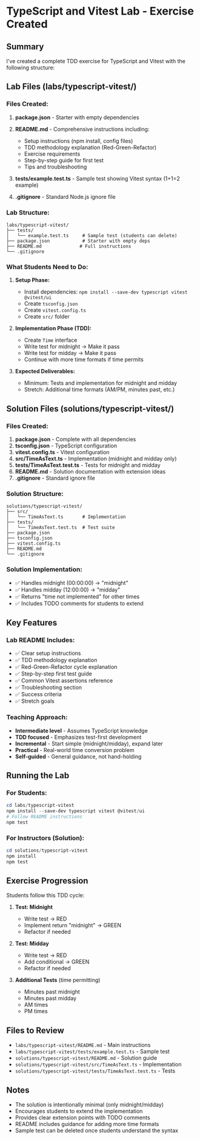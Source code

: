 # TypeScript and Vitest Lab - Exercise Created

## Summary

I've created a complete TDD exercise for TypeScript and Vitest with the following structure:

## Lab Files (labs/typescript-vitest/)

### Files Created:
1. **package.json** - Starter with empty dependencies
2. **README.md** - Comprehensive instructions including:
   - Setup instructions (npm install, config files)
   - TDD methodology explanation (Red-Green-Refactor)
   - Exercise requirements
   - Step-by-step guide for first test
   - Tips and troubleshooting
   
3. **tests/example.test.ts** - Sample test showing Vitest syntax (1+1=2 example)
4. **.gitignore** - Standard Node.js ignore file

### Lab Structure:
```
labs/typescript-vitest/
├── tests/
│   └── example.test.ts     # Sample test (students can delete)
├── package.json            # Starter with empty deps
├── README.md              # Full instructions
└── .gitignore
```

### What Students Need to Do:

1. **Setup Phase:**
   - Install dependencies: `npm install --save-dev typescript vitest @vitest/ui`
   - Create `tsconfig.json`
   - Create `vitest.config.ts`
   - Create `src/` folder

2. **Implementation Phase (TDD):**
   - Create `Time` interface
   - Write test for midnight → Make it pass
   - Write test for midday → Make it pass
   - Continue with more time formats if time permits

3. **Expected Deliverables:**
   - Minimum: Tests and implementation for midnight and midday
   - Stretch: Additional time formats (AM/PM, minutes past, etc.)

## Solution Files (solutions/typescript-vitest/)

### Files Created:
1. **package.json** - Complete with all dependencies
2. **tsconfig.json** - TypeScript configuration
3. **vitest.config.ts** - Vitest configuration
4. **src/TimeAsText.ts** - Implementation (midnight and midday only)
5. **tests/TimeAsText.test.ts** - Tests for midnight and midday
6. **README.md** - Solution documentation with extension ideas
7. **.gitignore** - Standard ignore file

### Solution Structure:
```
solutions/typescript-vitest/
├── src/
│   └── TimeAsText.ts       # Implementation
├── tests/
│   └── TimeAsText.test.ts  # Test suite
├── package.json
├── tsconfig.json
├── vitest.config.ts
├── README.md
└── .gitignore
```

### Solution Implementation:
- ✅ Handles midnight (00:00:00) → "midnight"
- ✅ Handles midday (12:00:00) → "midday"
- ✅ Returns "time not implemented" for other times
- ✅ Includes TODO comments for students to extend

## Key Features

### Lab README Includes:
- ✅ Clear setup instructions
- ✅ TDD methodology explanation
- ✅ Red-Green-Refactor cycle explanation
- ✅ Step-by-step first test guide
- ✅ Common Vitest assertions reference
- ✅ Troubleshooting section
- ✅ Success criteria
- ✅ Stretch goals

### Teaching Approach:
- **Intermediate level** - Assumes TypeScript knowledge
- **TDD focused** - Emphasizes test-first development
- **Incremental** - Start simple (midnight/midday), expand later
- **Practical** - Real-world time conversion problem
- **Self-guided** - General guidance, not hand-holding

## Running the Lab

### For Students:
```powershell
cd labs/typescript-vitest
npm install --save-dev typescript vitest @vitest/ui
# Follow README instructions
npm test
```

### For Instructors (Solution):
```powershell
cd solutions/typescript-vitest
npm install
npm test
```

## Exercise Progression

Students follow this TDD cycle:

1. **Test: Midnight**
   - Write test → RED
   - Implement return "midnight" → GREEN
   - Refactor if needed

2. **Test: Midday**
   - Write test → RED  
   - Add conditional → GREEN
   - Refactor if needed

3. **Additional Tests** (time permitting)
   - Minutes past midnight
   - Minutes past midday
   - AM times
   - PM times

## Files to Review

- `labs/typescript-vitest/README.md` - Main instructions
- `labs/typescript-vitest/tests/example.test.ts` - Sample test
- `solutions/typescript-vitest/README.md` - Solution guide
- `solutions/typescript-vitest/src/TimeAsText.ts` - Implementation
- `solutions/typescript-vitest/tests/TimeAsText.test.ts` - Tests

## Notes

- The solution is intentionally minimal (only midnight/midday)
- Encourages students to extend the implementation
- Provides clear extension points with TODO comments
- README includes guidance for adding more time formats
- Sample test can be deleted once students understand the syntax
